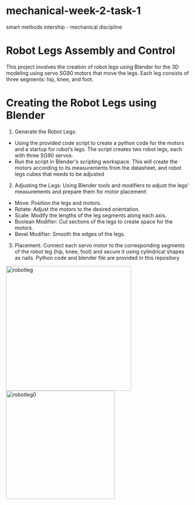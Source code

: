 # mechanical-week-2-task-1
smart methods intership - mechanical discipline  

# Robot Legs Assembly and Control
This project involves the creation of robot legs using Blender for the 3D modeling using  servo SG90 motors that move the legs. Each leg consists of three segments: hip, knee, and foot.

# Creating the Robot Legs using Blender
1.	Generate the Robot Legs:
-	Using the provided code script to create a python code for the motors and a startup for robot’s legs. The script creates two robot legs, each with three SG90 servos.
-	Run the script in Blender's scripting workspace. This will create the motors according to its measurements from the datasheet, and robot legs cubes that needs to be adjusted 
2.	Adjusting the Legs: Using Blender tools and modifiers to adjust the legs' measurements and prepare them for motor placement:
-	Move: Position the legs and motors.
-	Rotate: Adjust the motors to the desired orientation.
-	Scale: Modify the lengths of the leg segments along each axis.
-	Boolean Modifier: Cut sections of the legs to create space for the motors.
-	Bevel Modifier: Smooth the edges of the legs.
3.	Placement: Connect each servo motor to the corresponding segments of the robot leg (hip, knee, foot) and secure it using cylindrical shapes as nails.
Python code and blender file are provided in this repository 

<img width="341" alt="robotleg" src="https://github.com/user-attachments/assets/e44ea4c3-e553-4de2-a36c-4af00f783695">
<img width="296" alt="robotleg0" src="https://github.com/user-attachments/assets/47b1844a-0f55-424b-8a7b-f99b62cc0ec4">
